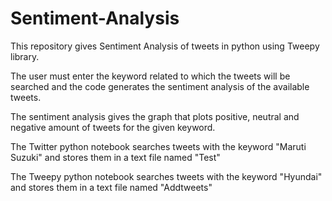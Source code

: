 # Sentiment-Analysis



This repository gives Sentiment Analysis of tweets in python using Tweepy library.

The user must enter the keyword related to which the tweets will be searched and the code generates the sentiment analysis of the available tweets.

The sentiment analysis gives the graph that plots positive, neutral and negative amount of tweets for the given keyword.

The Twitter python notebook searches tweets with the keyword "Maruti Suzuki" and stores them in a text file named "Test"

The Tweepy python notebook searches tweets with the keyword "Hyundai" and stores them in a text file named "Addtweets"
